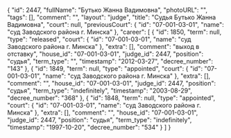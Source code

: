 {
    "id": 2447,
    "fullName": "Бутько Жанна Вадимовна",
    "photoURL": "",
    "tags": [],
    "comment": "",
    "layout": "judge",
    "title": "Судья Бутько Жанна Вадимовна",
    "court": null,
    "previousCourt": {
        "id": "07-001-03-01",
        "name": "суд Заводского района г. Минска"
    },
    "career": [
        {
            "id": 1850,
            "term": null,
            "type": "released",
            "court": {
                "id": "07-001-03-01",
                "name": "суд Заводского района г. Минска"
            },
            "extra": [],
            "comment": "выход в отставку",
            "house_id": "07-001-03-01",
            "judge_id": 2447,
            "position": "судья",
            "term_type": "",
            "timestamp": "2012-03-27",
            "decree_number": "143"
        },
        {
            "id": 1849,
            "term": null,
            "type": "appointed",
            "court": {
                "id": "07-001-03-01",
                "name": "суд Заводского района г. Минска"
            },
            "extra": [],
            "comment": "",
            "house_id": "07-001-03-01",
            "judge_id": 2447,
            "position": "судья",
            "term_type": "indefinitely",
            "timestamp": "2003-08-29",
            "decree_number": "368"
        },
        {
            "id": 1848,
            "term": null,
            "type": "appointed",
            "court": {
                "id": "07-001-03-01",
                "name": "суд Заводского района г. Минска"
            },
            "extra": [],
            "comment": "",
            "house_id": "07-001-03-01",
            "judge_id": 2447,
            "position": "судья",
            "term_type": "indefinitely",
            "timestamp": "1997-10-20",
            "decree_number": "534"
        }
    ]
}